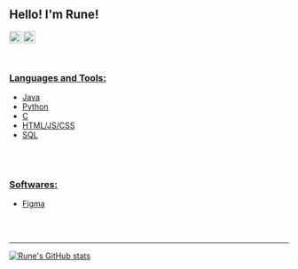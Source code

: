 
## Hello! I'm Rune!

<a href="https://www.linkedin.com/in/hana-coulson-8587a12a7/" target="_blank"><img align="left" alt="Rune C | LinkedIn" width="22px" src="https://www.svgrepo.com/show/510045/linkedin.svg" />
<a href="https://devpost.com/OneWingedMoth?ref_content=user-portfolio&ref_feature=portfolio&ref_medium=global-nav" target="_blank"><img align="left" alt="Aakarsh B | Devpost" width="22px" src="https://www.svgrepo.com/show/330293/devpost.svg" />

<br />
<br />
<br />

### Languages and Tools:

- Java
- Python
- C
- HTML/JS/CSS
- SQL
  
<br />
<br />

### Softwares:

- Figma

<br />
<br />

---

[![Rune's GitHub stats](https://github-readme-stats.vercel.app/api?username=RuneCodes)](https://github.com/anuraghazra/github-readme-stats)
